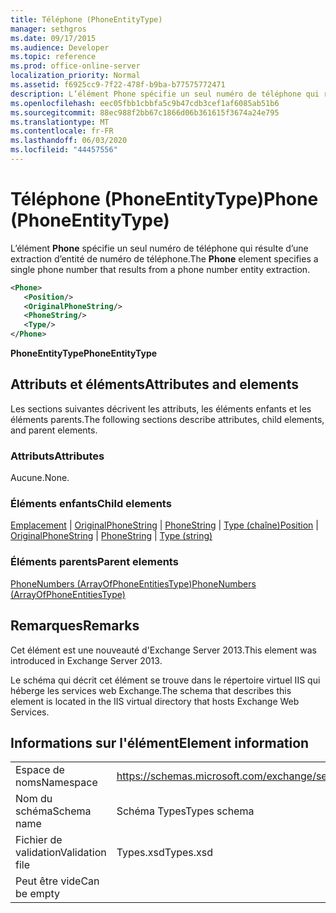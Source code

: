 ```yaml
---
title: Téléphone (PhoneEntityType)
manager: sethgros
ms.date: 09/17/2015
ms.audience: Developer
ms.topic: reference
ms.prod: office-online-server
localization_priority: Normal
ms.assetid: f6925cc9-7f22-478f-b9ba-b77575772471
description: L’élément Phone spécifie un seul numéro de téléphone qui résulte d’une extraction d’entité de numéro de téléphone.
ms.openlocfilehash: eec05fbb1cbbfa5c9b47cdb3cef1af6085ab51b6
ms.sourcegitcommit: 88ec988f2bb67c1866d06b361615f3674a24e795
ms.translationtype: MT
ms.contentlocale: fr-FR
ms.lasthandoff: 06/03/2020
ms.locfileid: "44457556"
---
```

# <a name="phone-phoneentitytype"></a><span data-ttu-id="4a251-103">Téléphone (PhoneEntityType)</span><span class="sxs-lookup"><span data-stu-id="4a251-103">Phone (PhoneEntityType)</span></span>

<span data-ttu-id="4a251-104">L’élément **Phone** spécifie un seul numéro de téléphone qui résulte d’une extraction d’entité de numéro de téléphone.</span><span class="sxs-lookup"><span data-stu-id="4a251-104">The **Phone** element specifies a single phone number that results from a phone number entity extraction.</span></span> 
  
```XML
<Phone>
   <Position/>
   <OriginalPhoneString/>
   <PhoneString/>
   <Type/>
</Phone>
```

 <span data-ttu-id="4a251-105">**PhoneEntityType**</span><span class="sxs-lookup"><span data-stu-id="4a251-105">**PhoneEntityType**</span></span>
## <a name="attributes-and-elements"></a><span data-ttu-id="4a251-106">Attributs et éléments</span><span class="sxs-lookup"><span data-stu-id="4a251-106">Attributes and elements</span></span>

<span data-ttu-id="4a251-107">Les sections suivantes décrivent les attributs, les éléments enfants et les éléments parents.</span><span class="sxs-lookup"><span data-stu-id="4a251-107">The following sections describe attributes, child elements, and parent elements.</span></span>
  
### <a name="attributes"></a><span data-ttu-id="4a251-108">Attributs</span><span class="sxs-lookup"><span data-stu-id="4a251-108">Attributes</span></span>

<span data-ttu-id="4a251-109">Aucune.</span><span class="sxs-lookup"><span data-stu-id="4a251-109">None.</span></span>
  
### <a name="child-elements"></a><span data-ttu-id="4a251-110">Éléments enfants</span><span class="sxs-lookup"><span data-stu-id="4a251-110">Child elements</span></span>

<span data-ttu-id="4a251-111">[Emplacement](position.md)  |  [OriginalPhoneString](originalphonestring.md)  |  [PhoneString](phonestring.md)  |  [Type (chaîne)](type-string.md)</span><span class="sxs-lookup"><span data-stu-id="4a251-111">[Position](position.md) | [OriginalPhoneString](originalphonestring.md) | [PhoneString](phonestring.md) | [Type (string)](type-string.md)</span></span>
  
### <a name="parent-elements"></a><span data-ttu-id="4a251-112">Éléments parents</span><span class="sxs-lookup"><span data-stu-id="4a251-112">Parent elements</span></span>

[<span data-ttu-id="4a251-113">PhoneNumbers (ArrayOfPhoneEntitiesType)</span><span class="sxs-lookup"><span data-stu-id="4a251-113">PhoneNumbers (ArrayOfPhoneEntitiesType)</span></span>](phonenumbers-arrayofphoneentitiestype.md)
  
## <a name="remarks"></a><span data-ttu-id="4a251-114">Remarques</span><span class="sxs-lookup"><span data-stu-id="4a251-114">Remarks</span></span>

<span data-ttu-id="4a251-115">Cet élément est une nouveauté d'Exchange Server 2013.</span><span class="sxs-lookup"><span data-stu-id="4a251-115">This element was introduced in Exchange Server 2013.</span></span>
  
<span data-ttu-id="4a251-116">Le schéma qui décrit cet élément se trouve dans le répertoire virtuel IIS qui héberge les services web Exchange.</span><span class="sxs-lookup"><span data-stu-id="4a251-116">The schema that describes this element is located in the IIS virtual directory that hosts Exchange Web Services.</span></span>
  
## <a name="element-information"></a><span data-ttu-id="4a251-117">Informations sur l'élément</span><span class="sxs-lookup"><span data-stu-id="4a251-117">Element information</span></span>

|||
|:-----|:-----|
|<span data-ttu-id="4a251-118">Espace de noms</span><span class="sxs-lookup"><span data-stu-id="4a251-118">Namespace</span></span>  <br/> |https://schemas.microsoft.com/exchange/services/2006/types  <br/> |
|<span data-ttu-id="4a251-119">Nom du schéma</span><span class="sxs-lookup"><span data-stu-id="4a251-119">Schema name</span></span>  <br/> |<span data-ttu-id="4a251-120">Schéma Types</span><span class="sxs-lookup"><span data-stu-id="4a251-120">Types schema</span></span>  <br/> |
|<span data-ttu-id="4a251-121">Fichier de validation</span><span class="sxs-lookup"><span data-stu-id="4a251-121">Validation file</span></span>  <br/> |<span data-ttu-id="4a251-122">Types.xsd</span><span class="sxs-lookup"><span data-stu-id="4a251-122">Types.xsd</span></span>  <br/> |
|<span data-ttu-id="4a251-123">Peut être vide</span><span class="sxs-lookup"><span data-stu-id="4a251-123">Can be empty</span></span>  <br/> ||
   

